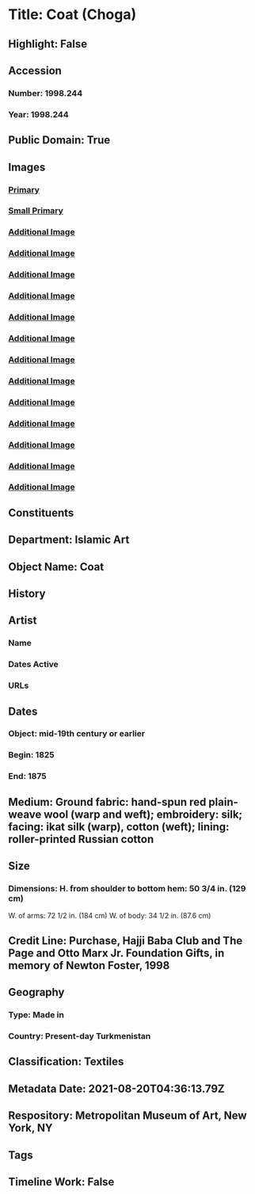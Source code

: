 # Title: Coat (Choga)
## Highlight: False
## Accession
### Number: 1998.244
### Year: 1998.244
## Public Domain: True
## Images
### [Primary](https://images.metmuseum.org/CRDImages/is/original/DP214869.jpg)
### [Small Primary](https://images.metmuseum.org/CRDImages/is/web-large/DP214869.jpg)
### [Additional Image](https://images.metmuseum.org/CRDImages/is/original/wb-1998.244.JPG)
### [Additional Image](https://images.metmuseum.org/CRDImages/is/original/wb-1998.244b.JPG)
### [Additional Image](https://images.metmuseum.org/CRDImages/is/original/wb-1998.244c.JPG)
### [Additional Image](https://images.metmuseum.org/CRDImages/is/original/wb-1998.244d.JPG)
### [Additional Image](https://images.metmuseum.org/CRDImages/is/original/wb-1998.244e.JPG)
### [Additional Image](https://images.metmuseum.org/CRDImages/is/original/wb-1998.244f.JPG)
### [Additional Image](https://images.metmuseum.org/CRDImages/is/original/wb-1998.244g.JPG)
### [Additional Image](https://images.metmuseum.org/CRDImages/is/original/1998.244.jpg)
### [Additional Image](https://images.metmuseum.org/CRDImages/is/original/DP214870.jpg)
### [Additional Image](https://images.metmuseum.org/CRDImages/is/original/DP214871.jpg)
### [Additional Image](https://images.metmuseum.org/CRDImages/is/original/DP214872.jpg)
### [Additional Image](https://images.metmuseum.org/CRDImages/is/original/ISL55.jpg)
### [Additional Image](https://images.metmuseum.org/CRDImages/is/original/DT4311.jpg)
## Constituents
## Department: Islamic Art
## Object Name: Coat
## History
## Artist
### Name
### Dates Active
### URLs
## Dates
### Object: mid-19th century or earlier
### Begin: 1825
### End: 1875
## Medium: Ground fabric: hand-spun red plain-weave wool (warp and weft); embroidery: silk; facing: ikat silk (warp), cotton (weft); lining: roller-printed Russian cotton
## Size
### Dimensions: H. from shoulder to bottom hem: 50 3/4 in. (129 cm)
W. of arms: 72 1/2 in. (184 cm)
W. of body: 34 1/2 in. (87.6 cm)
## Credit Line: Purchase, Hajji Baba Club and The Page and Otto Marx Jr. Foundation Gifts, in memory of Newton Foster, 1998
## Geography
### Type: Made in
### Country: Present-day Turkmenistan
## Classification: Textiles
## Metadata Date: 2021-08-20T04:36:13.79Z
## Respository: Metropolitan Museum of Art, New York, NY
## Tags
## Timeline Work: False